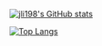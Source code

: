 [![jli198's GitHub stats](https://github-readme-stats.vercel.app/api?username=jli198&count_private=true)](https://github.com/anuraghazra/github-readme-stats)

[![Top Langs](https://github-readme-stats.vercel.app/api/top-langs/?username=jli198&count_private=true)](https://github.com/anuraghazra/github-readme-stats)

